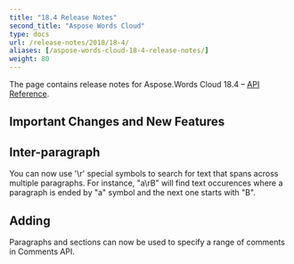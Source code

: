 ```yaml
---
title: "18.4 Release Notes"
second_title: "Aspose Words Cloud"
type: docs
url: /release-notes/2018/18-4/
aliases: [/aspose-words-cloud-18-4-release-notes/]
weight: 80
---
```


The page contains release notes for Aspose.Words Cloud 18.4 – [API Reference](https://apireference.aspose.cloud/words/).

## Important Changes and New Features

## Inter-paragraph

You can now use '\r' special symbols to search for text that spans across multiple paragraphs. For instance, "a\rB" will find text occurences where a paragraph is ended by "a" symbol and the next one starts with "B".

## Adding

Paragraphs and sections can now be used to specify a range of comments in Comments API.
